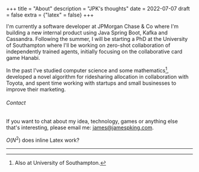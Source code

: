 +++
title = "About"
description = "JPK's thoughts"
date = 2022-07-07
draft = false
extra = {"latex" = false}
+++

I'm currently a software developer at JPMorgan Chase & Co where I'm building a new internal product using Java Spring Boot, Kafka and Cassandra. <!-- more -->Following the summer, I will be starting a PhD at the University of Southampton where I'll be working on zero-shot collaboration of independently trained agents, initially focusing on the collaborative card game Hanabi.

In the past I've studied computer science and some mathematics[^1], developed a novel algorithm for ridesharing allocation in collaboration with Toyota, and spent time working with startups and small businesses to improve their marketing.

###### Contact
If you want to chat about my idea, technology, games or anything else that's interesting, please email me: [james@jamespking.com](mailto:james@jamespking.com).

$O(N^2)$ does inline Latex work?

---
[^1]: Also at University of Southampton.

